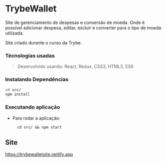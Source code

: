 # TrybeWallet

Site de gerenciamento de despesas e conversão de moeda.
Onde é possível adicionar despesa, editar, excluir e converter para o tipo de moeda utilizada.

Site criado durante o curso da Trybe.

### Técnologias usadas

> Desenvolvido usando: React, Redux, CSS3, HTML5, ES6


### Instalando Dependências
 
```bash
cd src/
npm install
``` 
### Executando aplicação

* Para rodar a aplicação:

  ```
    cd src/ && npm start
  ```

## Site
https://trybewalletsite.netlify.app
